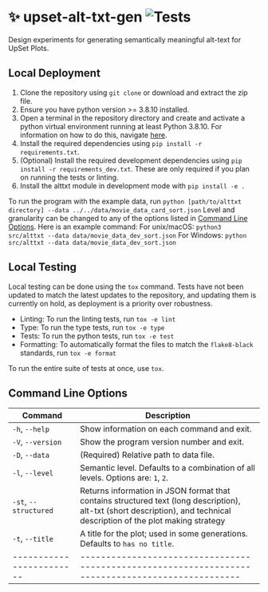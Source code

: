 # :sparkles: upset-alt-txt-gen ![Tests](https://github.com/visdesignlab/upset-alt-txt-gen/actions/workflows/tests.yml/badge.svg)
Design experiments for generating semantically meaningful alt-text for UpSet Plots.

## Local Deployment

1. Clone the repository using `git clone` or download and extract the zip file.
2. Ensure you have python version >= 3.8.10 installed.
3. Open a terminal in the repository directory and create and activate a python virtual environment running at least Python 3.8.10. For information on how to do this, navigate [here](https://docs.python.org/3/library/venv.html).
4. Install the required dependencies using `pip install -r requirements.txt`.
5. (Optional) Install the required development dependencies using `pip install -r requirements_dev.txt`. These are only required if you plan on running the tests or linting.
6. Install the alttxt module in development mode with `pip install -e .`


To run the program with the example data, run `python [path/to/alttxt directory] --data ../../data/movie_data_card_sort.json`
Level and granularity can be changed to any of the options listed in [Command Line Options](#command-line-options).
Here is an example command:
    For unix/macOS: `python3 src/alttxt --data data/movie_data_dev_sort.json`
    For Windows: `python src/alttxt --data data/movie_data_dev_sort.json`

## Local Testing

Local testing can be done using the `tox` command. Tests have not been updated to match the latest updates to the repository, and updating them is currently on hold, as deployment is a priority over robustness.

- Linting: To run the linting tests, run `tox -e lint`
- Type: To run the type tests, run `tox -e type`
- Tests: To run the python tests, run `tox -e test`
- Formatting: To automatically format the files to match the `flake8-black` standards, run `tox -e format`

To run the entire suite of tests at once, use `tox`.

## Command Line Options

| Command                | Description                                                                                     |
|------------------------|-------------------------------------------------------------------------------------------------|
| `-h`, `--help`         | Show information on each command and exit.                                                      |
| `-V`, `--version`      | Show the program version number and exit.                                                       |
| `-D`, `--data`         | (Required) Relative path to data file.                                                          |
| `-l`, `--level`        | Semantic level. Defaults to a combination of all levels. Options are: `1`, `2`.                 |
| `-st`, `--structured`  | Returns information in JSON format that contains structured text (long description), alt-txt (short description), and technical description of the plot making strategy                                                 |
| `-t`, `--title`        | A title for the plot; used in some generations. Defaults to `has no title`.                     |
|------------------------|     -------------------------------------------------------------------------------------------------|                   
